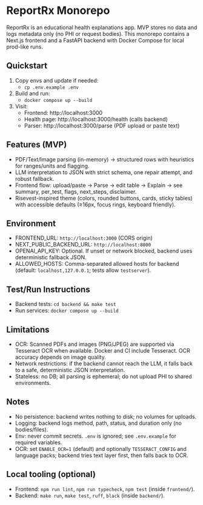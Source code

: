 # ReportRx Monorepo

ReportRx is an educational health explanations app. MVP stores no data and logs metadata only (no PHI or request bodies). This monorepo contains a Next.js frontend and a FastAPI backend with Docker Compose for local prod-like runs.

## Quickstart

1. Copy envs and update if needed:
   - `cp .env.example .env`
2. Build and run:
   - `docker compose up --build`
3. Visit:
   - Frontend: http://localhost:3000
   - Health page: http://localhost:3000/health (calls backend)
   - Parser: http://localhost:3000/parse (PDF upload or paste text)

## Features (MVP)

- PDF/Text/Image parsing (in-memory) → structured rows with heuristics for ranges/units and flagging.
- LLM interpretation to JSON with strict schema, one repair attempt, and robust fallback.
- Frontend flow: upload/paste → Parse → edit table → Explain → see summary, per_test, flags, next_steps, disclaimer.
- Risevest-inspired theme (colors, rounded buttons, cards, sticky tables) with accessible defaults (≥16px, focus rings, keyboard friendly).

## Environment

- FRONTEND_URL: `http://localhost:3000` (CORS origin)
- NEXT_PUBLIC_BACKEND_URL: `http://localhost:8000`
- OPENAI_API_KEY: Optional. If unset or network blocked, backend uses deterministic fallback JSON.
- ALLOWED_HOSTS: Comma-separated allowed hosts for backend (default: `localhost,127.0.0.1`; tests allow `testserver`).

## Test/Run Instructions

- Backend tests: `cd backend && make test`
- Run services: `docker compose up --build`

## Limitations

- OCR: Scanned PDFs and images (PNG/JPEG) are supported via Tesseract OCR when available. Docker and CI include Tesseract. OCR accuracy depends on image quality.
- Network restrictions: if the backend cannot reach the LLM, it falls back to a safe, deterministic JSON interpretation.
- Stateless: no DB; all parsing is ephemeral; do not upload PHI to shared environments.

## Notes

- No persistence: backend writes nothing to disk; no volumes for uploads.
- Logging: backend logs method, path, status, and duration only (no bodies/files).
- Env: never commit secrets. `.env` is ignored; see `.env.example` for required variables.
 - OCR: set `ENABLE_OCR=1` (default) and optionally `TESSERACT_CONFIG` and language packs; backend tries text layer first, then falls back to OCR.

## Local tooling (optional)

- Frontend: `npm run lint`, `npm run typecheck`, `npm test` (inside `frontend/`).
- Backend: `make run`, `make test`, `ruff`, `black` (inside `backend/`).

